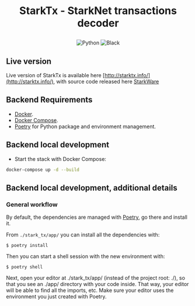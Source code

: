 <h1 align='center' style='border-bottom: none'>
  <p>StarkTx - StarkNet transactions decoder </p>
</h1>

<p align="center">
<a target="_blank">
    <img src="https://img.shields.io/badge/Made%20with-Python-1f425f.svg" alt="Python">
</a>
<a target="_blank">
    <img src="https://img.shields.io/badge/code%20style-black-000000.svg" alt="Black">
</a>
</p>

## Live version

Live version of StarkTx is available here [http://starktx.info/](http://starktx.info/), with source code released
here [StarkWare](https://github.com/TokenFlowInsights/StarkWare)

## Backend Requirements

* [Docker](https://www.docker.com/).
* [Docker Compose](https://docs.docker.com/compose/install/).
* [Poetry](https://python-poetry.org/) for Python package and environment management.


## Backend local development

* Start the stack with Docker Compose:

```bash
docker-compose up -d --build
```

## Backend local development, additional details

### General workflow

By default, the dependencies are managed with [Poetry](https://python-poetry.org/), go there and install it.

From `./stark_tx/app/` you can install all the dependencies with:

```console
$ poetry install
```

Then you can start a shell session with the new environment with:

```console
$ poetry shell
```

Next, open your editor at ./stark_tx/app/ (instead of the project root: ./), so that you see an ./app/ directory with
your code inside. That way, your editor will be able to find all the imports, etc. Make sure your editor uses the
environment you just created with Poetry.
